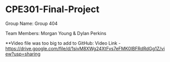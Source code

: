 # CPE301-Final-Project

Group Name: Group 404

Team Members:
Morgan Young & Dylan Perkins

**Video file was too big to add to GitHub: Video Link - https://drive.google.com/file/d/1sivM8XWg24XtFvs7eFMK0lBFRdRdGg1Z/view?usp=sharing
